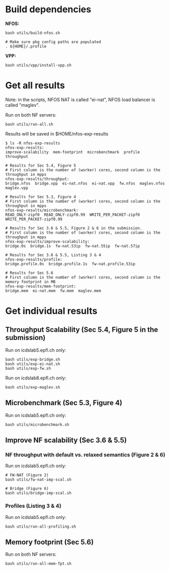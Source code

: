 # Build dependencies

**NFOS:**

```
bash utils/build-nfos.sh

# Make sure pkg config paths are populated
. ${HOME}/.profile
```

**VPP:**

```
bash utils/vpp/install-vpp.sh
```


# Get all results

Note: in the scripts, NFOS NAT is called "ei-nat", NFOS load balancer is
called "maglev".

Run on both NF servers:
```
bash utils/run-all.sh
```

Results will be saved in $HOME/nfos-exp-results
```
$ ls -R nfos-exp-results
nfos-exp-results:
improve-scalability  mem-footprint  microbenchmark  profile  throughput

# Results for Sec 5.4, Figure 5
# First column is the number of (worker) cores, second column is the throughput in mpps
nfos-exp-results/throughput:
bridge.nfos  bridge.vpp  ei-nat.nfos  ei-nat.vpp  fw.nfos  maglev.nfos  maglev.vpp

# Results for Sec 5.3, Figure 4
# First column is the number of (worker) cores, second column is the throughput in mpps
nfos-exp-results/microbenchmark:
READ_ONLY-zipf0  READ_ONLY-zipf0.99  WRITE_PER_PACKET-zipf0  WRITE_PER_PACKET-zipf0.99

# Results for Sec 3.6 & 5.5, Figure 2 & 6 in the submission.
# First column is the number of (worker) cores, second column is the throughput in mpps
nfos-exp-results/improve-scalability:
bridge.0s  bridge.1s  fw-nat.53ip  fw-nat.55ip  fw-nat.57ip

# Results for Sec 3.6 & 5.5, Listing 3 & 4
nfos-exp-results/profile:
bridge.profile.0s  bridge.profile.1s  fw-nat.profile.53ip

# Results for Sec 5.6
# First column is the number of (worker) cores, second column is the memory footprint in MB
nfos-exp-results/mem-footprint:
bridge.mem  ei-nat.mem  fw.mem  maglev.mem
```

# Get individual results

## Throughput Scalability (Sec 5.4, Figure 5 in the submission)

Run on icdslab5.epfl.ch only:
```
bash utils/exp-bridge.sh
bash utils/exp-ei-nat.sh
bash utils/exp-fw.sh
```

Run on icdslab8.epfl.ch only:
```
bash utils/exp-maglev.sh
```

## Microbenchmark (Sec 5.3, Figure 4)

Run on icdslab5.epfl.ch only:
```
bash utils/microbenchmark.sh
```

## Improve NF scalability (Sec 3.6 & 5.5)

### NF throughput with default vs. relaxed semantics (Figure 2 & 6)

Run on icdslab5.epfl.ch only:
```
# FW-NAT (Figure 2)
bash utils/fw-nat-imp-scal.sh

# Bridge (Figure 6)
bash utils/bridge-imp-scal.sh

```

### Profiles (Listing 3 & 4)

Run on icdslab5.epfl.ch only:
```
bash utils/run-all-profiling.sh
```

## Memory footprint (Sec 5.6)

Run on both NF servers:
```
bash utils/run-all-mem-fpt.sh
```
